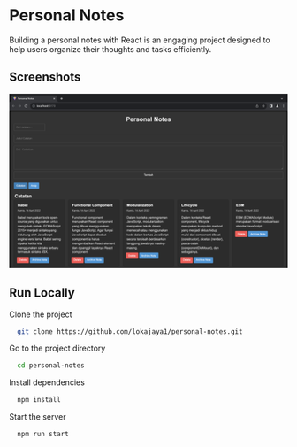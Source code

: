 # Personal Notes

Building a personal notes with React is an engaging project designed to help users organize their thoughts and tasks efficiently. 

## Screenshots

![App Screenshot](./public/personalNotes.png)


## Run Locally

Clone the project

```bash
  git clone https://github.com/lokajaya1/personal-notes.git
```

Go to the project directory

```bash
  cd personal-notes
```

Install dependencies

```bash
  npm install
```

Start the server

```bash
  npm run start
```

